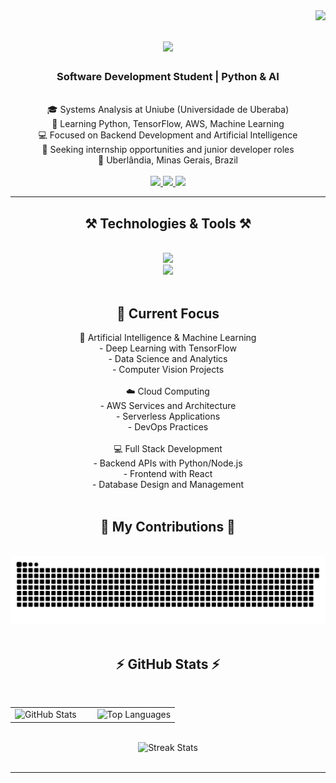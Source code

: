 <img align="right" src="https://visitor-badge.laobi.icu/badge?page_id=JoNasgaBri.JoNasgaBri" />

<h1 align="center">
    <img src="https://readme-typing-svg.herokuapp.com/?font=Righteous&size=35&center=true&vCenter=true&width=500&height=70&duration=4000&lines=Hello!+👋;+I+am+Jonas+Gabriel!;" />
</h1>

<h3 align="center">Software Development Student | Python & AI</h3>

<br/>

<div align="center">
    🎓 Systems Analysis at Uniube (Universidade de Uberaba)<br/>
    🌱 Learning Python, TensorFlow, AWS, Machine Learning<br/>
    💻 Focused on Backend Development and Artificial Intelligence<br/>
    🎯 Seeking internship opportunities and junior developer roles<br/>
    📍 Uberlândia, Minas Gerais, Brazil
</div>

<br/>

<div align="center">
    <a href="mailto:jonasgabriel9803@gmail.com">
        <img src="https://img.shields.io/badge/Gmail-333333?style=for-the-badge&logo=gmail&logoColor=red" />
    </a>
    <a href="https://www.linkedin.com/in/jonas-gabriel-15480924b/" target="_blank">
        <img src="https://img.shields.io/badge/LinkedIn-0077B5?style=for-the-badge&logo=linkedin&logoColor=white" target="_blank" />
    </a>
    <a href="https://github.com/JoNasgaBri" target="_blank">
        <img src="https://img.shields.io/badge/Portfolio-FF5722?style=for-the-badge&logo=github&logoColor=white" target="_blank" />
    </a>
</div>

<hr/>

<h2 align="center">⚒️ Technologies & Tools ⚒️</h2>
<br/>
<div align="center">
    <img src="https://skillicons.dev/icons?i=python,tensorflow,aws,javascript,nodejs," /><br/>
    <img src="https://skillicons.dev/icons?i=html,css,git,github,vscode,mysql,mongodb" />
</div>

<br/>

<h2 align="center">🚀 Current Focus</h2>
<div align="center">
    🤖 Artificial Intelligence & Machine Learning<br/>
    - Deep Learning with TensorFlow<br/>
    - Data Science and Analytics<br/>
    - Computer Vision Projects<br/>
    <br/>
    ☁️ Cloud Computing<br/>
    - AWS Services and Architecture<br/>
    - Serverless Applications<br/>
    - DevOps Practices<br/>
    <br/>
    💻 Full Stack Development<br/>
    - Backend APIs with Python/Node.js<br/>
    - Frontend with React<br/>
    - Database Design and Management
</div>

<br/>

<div align="center">
    <h2>🐍 My Contributions 🐍</h2>
    <br/>
    <img alt="snake eating my contributions" src="https://raw.githubusercontent.com/JoNasgaBri/JoNasgaBri/output/github-contribution-grid-snake.svg" />
    <br/><br/>
</div>

<h2 align="center">⚡ GitHub Stats ⚡</h2>
<br/>

<div align="center">
    <table>
        <tr>
            <td width="50%">
                <img width="390" src="https://github-readme-stats.vercel.app/api?username=JoNasgaBri&count_private=true&show_icons=true&theme=react&rank_icon=github&border_radius=10" alt="GitHub Stats" />
            </td>
            <td width="50%">
                <img width="390" src="https://github-readme-stats.vercel.app/api/top-langs/?username=JoNasgaBri&hide=HTML&langs_count=8&layout=compact&theme=react&border_radius=10&size_weight=0.5&count_weight=0.5" alt="Top Languages" />
            </td>
        </tr>
    </table>
    <br/>
    <img width="390" src="https://streak-stats.demolab.com/?user=JoNasgaBri&theme=react&border_radius=10" alt="Streak Stats" />
</div>

<br/>

<hr/>
